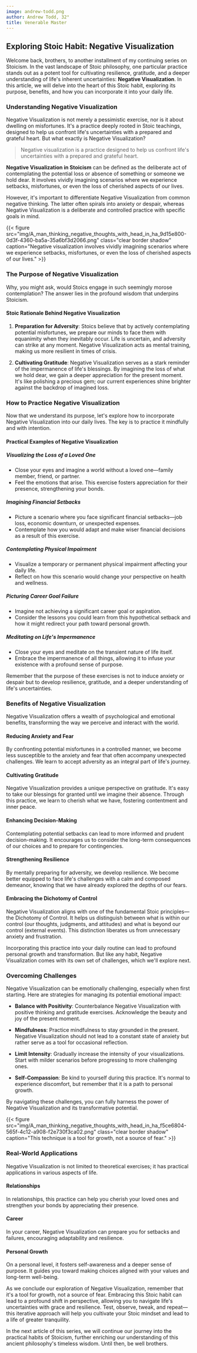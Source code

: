```yaml
---
image: andrew-todd.png
author: Andrew Todd, 32°
title: Venerable Master
---
```


## Exploring Stoic Habit: Negative Visualization

Welcome back, brothers, to another installment of my continuing series on Stoicism. In the vast landscape of Stoic philosophy, one particular practice stands out as a potent tool for cultivating resilience, gratitude, and a deeper understanding of life's inherent uncertainties: **Negative Visualization**. In this article, we will delve into the heart of this Stoic habit, exploring its purpose, benefits, and how you can incorporate it into your daily life.

### Understanding Negative Visualization

Negative Visualization is not merely a pessimistic exercise, nor is it about dwelling on misfortunes. It's a practice deeply rooted in Stoic teachings, designed to help us confront life's uncertainties with a prepared and grateful heart. But what exactly is Negative Visualization?

> Negative visualization is a practice designed to help us confront life's uncertainties with a prepared and grateful heart.

**Negative Visualization in Stoicism** can be defined as the deliberate act of contemplating the potential loss or absence of something or someone we hold dear. It involves vividly imagining scenarios where we experience setbacks, misfortunes, or even the loss of cherished aspects of our lives.

However, it's important to differentiate Negative Visualization from common negative thinking. The latter often spirals into anxiety or despair, whereas Negative Visualization is a deliberate and controlled practice with specific goals in mind.

{{< figure src="img/A_man_thinking_negative_thoughts_with_head_in_ha_9d15e800-0d3f-4360-ba5a-35a6bf3d2066.png" class="clear border shadow" caption="Negative visualization involves vividly imagining scenarios where we experience setbacks, misfortunes, or even the loss of cherished aspects of our lives." >}}

### The Purpose of Negative Visualization

Why, you might ask, would Stoics engage in such seemingly morose contemplation? The answer lies in the profound wisdom that underpins Stoicism.

#### Stoic Rationale Behind Negative Visualization

1. **Preparation for Adversity**: Stoics believe that by actively contemplating potential misfortunes, we prepare our minds to face them with equanimity when they inevitably occur. Life is uncertain, and adversity can strike at any moment. Negative Visualization acts as mental training, making us more resilient in times of crisis.

2. **Cultivating Gratitude**: Negative Visualization serves as a stark reminder of the impermanence of life's blessings. By imagining the loss of what we hold dear, we gain a deeper appreciation for the present moment. It's like polishing a precious gem; our current experiences shine brighter against the backdrop of imagined loss.

### How to Practice Negative Visualization

Now that we understand its purpose, let's explore how to incorporate Negative Visualization into our daily lives. The key is to practice it mindfully and with intention.

#### Practical Examples of Negative Visualization

##### Visualizing the Loss of a Loved One
   - Close your eyes and imagine a world without a loved one—family member, friend, or partner.
   - Feel the emotions that arise. This exercise fosters appreciation for their presence, strengthening your bonds.

##### Imagining Financial Setbacks
   - Picture a scenario where you face significant financial setbacks—job loss, economic downturn, or unexpected expenses.
   - Contemplate how you would adapt and make wiser financial decisions as a result of this exercise.

##### Contemplating Physical Impairment
   - Visualize a temporary or permanent physical impairment affecting your daily life.
   - Reflect on how this scenario would change your perspective on health and wellness.

##### Picturing Career Goal Failure
   - Imagine not achieving a significant career goal or aspiration.
   - Consider the lessons you could learn from this hypothetical setback and how it might redirect your path toward personal growth.

##### Meditating on Life's Impermanence
   - Close your eyes and meditate on the transient nature of life itself.
   - Embrace the impermanence of all things, allowing it to infuse your existence with a profound sense of purpose.

Remember that the purpose of these exercises is not to induce anxiety or despair but to develop resilience, gratitude, and a deeper understanding of life's uncertainties.

### Benefits of Negative Visualization

Negative Visualization offers a wealth of psychological and emotional benefits, transforming the way we perceive and interact with the world.

#### Reducing Anxiety and Fear

By confronting potential misfortunes in a controlled manner, we become less susceptible to the anxiety and fear that often accompany unexpected challenges. We learn to accept adversity as an integral part of life's journey.

#### Cultivating Gratitude

Negative Visualization provides a unique perspective on gratitude. It's easy to take our blessings for granted until we imagine their absence. Through this practice, we learn to cherish what we have, fostering contentment and inner peace.

#### Enhancing Decision-Making

Contemplating potential setbacks can lead to more informed and prudent decision-making. It encourages us to consider the long-term consequences of our choices and to prepare for contingencies.

#### Strengthening Resilience

By mentally preparing for adversity, we develop resilience. We become better equipped to face life's challenges with a calm and composed demeanor, knowing that we have already explored the depths of our fears.

#### Embracing the Dichotomy of Control

Negative Visualization aligns with one of the fundamental Stoic principles—the Dichotomy of Control. It helps us distinguish between what is within our control (our thoughts, judgments, and attitudes) and what is beyond our control (external events). This distinction liberates us from unnecessary anxiety and frustration.

Incorporating this practice into your daily routine can lead to profound personal growth and transformation. But like any habit, Negative Visualization comes with its own set of challenges, which we'll explore next.

### Overcoming Challenges

Negative Visualization can be emotionally challenging, especially when first starting. Here are strategies for managing its potential emotional impact:

- **Balance with Positivity**: Counterbalance Negative Visualization with positive thinking and gratitude exercises. Acknowledge the beauty and joy of the present moment.

- **Mindfulness**: Practice mindfulness to stay grounded in the present. Negative Visualization should not lead to a constant state of anxiety but rather serve as a tool for occasional reflection.

- **Limit Intensity**: Gradually increase the intensity of your visualizations. Start with milder scenarios before progressing to more challenging ones.

- **Self-Compassion**: Be kind to yourself during this practice. It's normal to experience discomfort, but remember that it is a path to personal growth.

By navigating these challenges, you can fully harness the power of Negative Visualization and its transformative potential.

{{< figure src="img/A_man_thinking_negative_thoughts_with_head_in_ha_f5ce6804-565f-4c12-a908-f2e730f3ca02.png" class="clear border shadow" caption="This technique is a tool for growth, not a source of fear." >}}

### Real-World Applications

Negative Visualization is not limited to theoretical exercises; it has practical applications in various aspects of life.

#### Relationships

In relationships, this practice can help you cherish your loved ones and strengthen your bonds by appreciating their presence.

#### Career

In your career, Negative Visualization can prepare you for setbacks and failures, encouraging adaptability and resilience.

#### Personal Growth

On a personal level, it fosters self-awareness and a deeper sense of purpose. It guides you toward making choices aligned with your values and long-term well-being.

As we conclude our exploration of Negative Visualization, remember that it's a tool for growth, not a source of fear. Embracing this Stoic habit can lead to a profound shift in perspective, allowing you to navigate life's uncertainties with grace and resilience. Test, observe, tweak, and repeat—this iterative approach will help you cultivate your Stoic mindset and lead to a life of greater tranquility.

In the next article of this series, we will continue our journey into the practical habits of Stoicism, further enriching our understanding of this ancient philosophy's timeless wisdom. Until then, be well brothers.